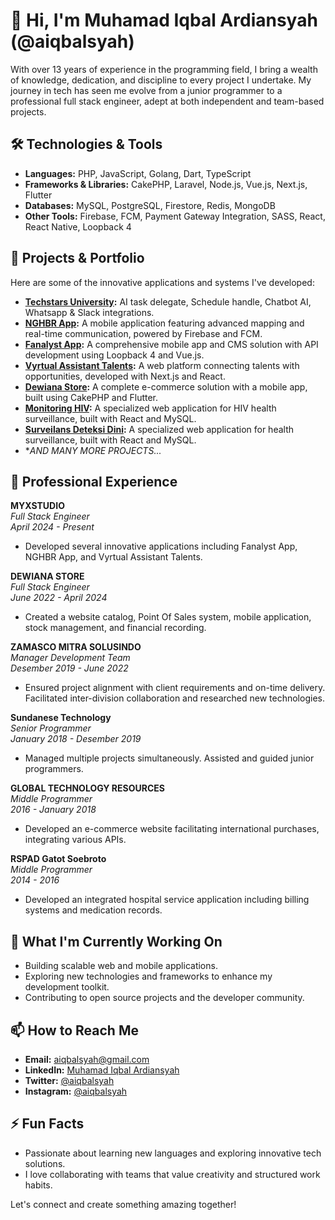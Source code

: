 # 👋 Hi, I'm Muhamad Iqbal Ardiansyah (@aiqbalsyah)

With over 13 years of experience in the programming field, I bring a wealth of knowledge, dedication, and discipline to every project I undertake. My journey in tech has seen me evolve from a junior programmer to a professional full stack engineer, adept at both independent and team-based projects.

## 🛠️ Technologies & Tools
- **Languages:** PHP, JavaScript, Golang, Dart, TypeScript
- **Frameworks & Libraries:** CakePHP, Laravel, Node.js, Vue.js, Next.js, Flutter
- **Databases:** MySQL, PostgreSQL, Firestore, Redis, MongoDB
- **Other Tools:** Firebase, FCM, Payment Gateway Integration, SASS, React, React Native, Loopback 4

## 🚀 Projects & Portfolio
Here are some of the innovative applications and systems I've developed:

- **[Techstars University](https://techstars.university/):** AI task delegate, Schedule handle, Chatbot AI, Whatsapp & Slack integrations.
- **[NGHBR App](https://nghbr.app/):** A mobile application featuring advanced mapping and real-time communication, powered by Firebase and FCM.
- **[Fanalyst App](https://fanalyst.app/):** A comprehensive mobile app and CMS solution with API development using Loopback 4 and Vue.js.
- **[Vyrtual Assistant Talents](https://talent.vyrtual.ai/):** A web platform connecting talents with opportunities, developed with Next.js and React.
- **[Dewiana Store](https://dewiana-store.id):** A complete e-commerce solution with a mobile app, built using CakePHP and Flutter.
- **[Monitoring HIV](https://SIHAPIMS2.KEMKES.GO.ID):** A specialized web application for HIV health surveillance, built with React and MySQL.
- **[Surveilans Deteksi Dini](https://surveilans-pptm.kemkes.go.id):** A specialized web application for health surveillance, built with React and MySQL.
- **AND MANY MORE PROJECTS...*

## 💼 Professional Experience
**MYXSTUDIO**  
*Full Stack Engineer*  
_April 2024 - Present_  
- Developed several innovative applications including Fanalyst App, NGHBR App, and Vyrtual Assistant Talents.

**DEWIANA STORE**  
*Full Stack Engineer*  
_June 2022 - April 2024_  
- Created a website catalog, Point Of Sales system, mobile application, stock management, and financial recording.

**ZAMASCO MITRA SOLUSINDO**  
*Manager Development Team*  
_Desember 2019 - June 2022_  
- Ensured project alignment with client requirements and on-time delivery. Facilitated inter-division collaboration and researched new technologies.

**Sundanese Technology**  
*Senior Programmer*  
_January 2018 - Desember 2019_  
- Managed multiple projects simultaneously. Assisted and guided junior programmers.

**GLOBAL TECHNOLOGY RESOURCES**  
*Middle Programmer*  
_2016 - January 2018_  
- Developed an e-commerce website facilitating international purchases, integrating various APIs.

**RSPAD Gatot Soebroto**  
*Middle Programmer*  
_2014 - 2016_  
- Developed an integrated hospital service application including billing systems and medication records.

## 🌱 What I'm Currently Working On
- Building scalable web and mobile applications.
- Exploring new technologies and frameworks to enhance my development toolkit.
- Contributing to open source projects and the developer community.

## 📫 How to Reach Me
- **Email:** aiqbalsyah@gmail.com
- **LinkedIn:** [Muhamad Iqbal Ardiansyah](https://linkedin.com/in/ardiansyah-iqbal-9106ab2b3)
- **Twitter:** [@aiqbalsyah](https://twitter.com/aiqbalsyah)
- **Instagram:** [@aiqbalsyah](https://instagram.com/aiqbalsyah)

## ⚡ Fun Facts
- Passionate about learning new languages and exploring innovative tech solutions.
- I love collaborating with teams that value creativity and structured work habits.

Let's connect and create something amazing together!
